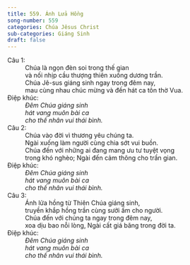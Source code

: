 ```yaml
---
title: 559. Ánh Lửa Hồng
song-number: 559
categories: Chúa Jêsus Christ
sub-categories: Giáng Sinh
draft: false
---
```

<dl><dt>Câu 1:</dt><dd data-verse="1">Chúa là ngọn đèn soi trong thế gian <br/>và nối nhịp cầu thượng thiên xuống dương trần. <br/>Chúa Jê-sus giáng sinh ngay trong đêm nay, <br/>mau cùng nhau chúc mừng và đến hát ca tôn thờ Vua. </dd><dt>Điệp khúc:</dt><dd data-chorus="1"><em>Đêm Chúa giáng sinh <br/>hát vang muôn bài ca <br/>cho thế nhân vui thái bình. </em></dd><dt>Câu 2:</dt><dd data-verse="2">Chúa vào đời vì thương yêu chúng ta. <br/>Ngài xuống làm người cùng chia sớt vui buồn. <br/>Chúa đến với những ai đang mang ưu tư tuyệt vọng <br/>trong khó nghèo; Ngài đến cảm thông cho trần gian. </dd><dt>Điệp khúc:</dt><dd data-chorus="1"><em>Đêm Chúa giáng sinh <br/>hát vang muôn bài ca <br/>cho thế nhân vui thái bình. </em></dd><dt>Câu 3:</dt><dd data-verse="3">Ánh lửa hồng từ Thiên Chúa giáng sinh, <br/>truyền khắp hồng trần cùng sưởi ấm cho người. <br/>Chúa đến với chúng ta ngay trong đêm nay, <br/>xoa dịu bao nỗi lòng, Ngài cất giá băng trong đời ta. </dd><dt>Điệp khúc:</dt><dd data-chorus="1"><em>Đêm Chúa giáng sinh <br/>hát vang muôn bài ca <br/>cho thế nhân vui thái bình. </em></dd></dl>